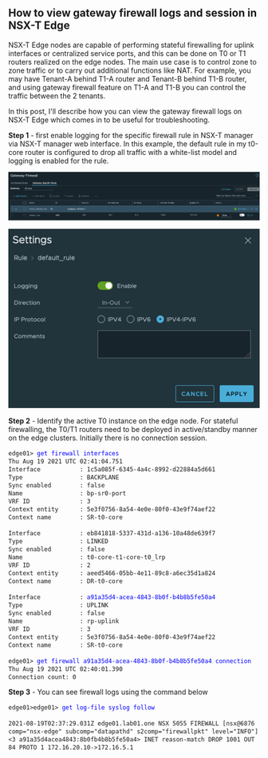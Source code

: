 ## How to view gateway firewall logs and session in NSX-T Edge

NSX-T Edge nodes are capable of performing stateful firewalling for uplink interfaces or centralized service ports, and this can be done on T0 or T1 routers realized on the edge nodes. The main use case is to control zone to zone traffic or to carry out additional functions like NAT. For example, you may have Tenant-A behind T1-A router and Tenant-B behind T1-B router, and using gateway firewall feature on T1-A and T1-B you can control the traffic between the 2 tenants.

In this post, I'll describe how you can view the gateway firewall logs on NSX-T Edge which comes in to be useful for troubleshooting.

**Step 1** - first enable logging for the specific firewall rule in NSX-T manager via NSX-T manager web interface. In this example, the default rule in my t0-core router is configured to drop all traffic with a white-list model and logging is enabled for the rule.

![gfw01](https://github.com/chianw/chianw/blob/main/gfw01.png)

![gfw02](https://github.com/chianw/chianw/blob/main/gfw02.png)

**Step 2** - Identify the active T0 instance on the edge node. For stateful firewalling, the T0/T1 routers need to be deployed in active/standby manner on the edge clusters. Initially there is no connection session.

<pre><code>edge01> <span style="color:blue">get firewall interfaces</span>
Thu Aug 19 2021 UTC 02:41:04.751
Interface           : 1c5a085f-6345-4a4c-8992-d22884a5d661
Type                : BACKPLANE
Sync enabled        : false
Name                : bp-sr0-port
VRF ID              : 3
Context entity      : 5e3f0756-8a54-4e0e-80f0-43e9f74aef22
Context name        : SR-t0-core
 
Interface           : eb841818-5337-431d-a136-10a48de639f7
Type                : LINKED
Sync enabled        : false
Name                : t0-core-t1-core-t0_lrp
VRF ID              : 2
Context entity      : aeed5466-05bb-4e11-89c8-a6ec35d1a824
Context name        : DR-t0-core
 
Interface           : <span style="color:blue">a91a35d4-acea-4843-8b0f-b4b8b5fe50a4</span>
Type                : UPLINK
Sync enabled        : false
Name                : rp-uplink
VRF ID              : 3
Context entity      : 5e3f0756-8a54-4e0e-80f0-43e9f74aef22
Context name        : SR-t0-core
 
edge01> <span style="color:blue">get firewall a91a35d4-acea-4843-8b0f-b4b8b5fe50a4 connection</span>
Thu Aug 19 2021 UTC 02:40:01.390
Connection count: 0</code></pre>


**Step 3** - You can see firewall logs using the command below

<pre><code>edge01>edge01> <span style="color:blue">get log-file syslog follow</span>
 
2021-08-19T02:37:29.031Z edge01.lab01.one NSX 5055 FIREWALL [nsx@6876 comp="nsx-edge" subcomp="datapathd" s2comp="firewallpkt" level="INFO"] <3 a91a35d4acea4843:8b0fb4b8b5fe50a4> INET reason-match DROP 1001 OUT 84 PROTO 1 172.16.20.10->172.16.5.1</code></pre>


